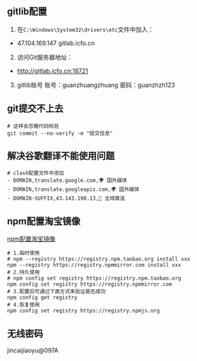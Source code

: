 ## gitlib配置

1. 在`C:\Windows\System32\drivers\etc`文件中加入：

- 47.104.169.147  gitlab.icfo.cn

2. 访问Git服务器地址：

- <http://gitlab.icfo.cn:18721>

3. gitlib账号
账号：guanzhuangzhuang
密码：guanzhzh123

## git提交不上去

```shell
# 这样会忽略代码校验
git commit --no-verify -m "提交信息" 
```

## 解决谷歌翻译不能使用问题

```shell
# clash配置文件中添加
- DOMAIN,translate.google.com,🌍 国外媒体
- DOMAIN,translate.googleapis.com,🌍 国外媒体
- DOMAIN-SUFFIX,43.143.190.13,🎯 全球直连
```

## npm配置淘宝镜像

[npm配置淘宝镜像](https://blog.csdn.net/quuqu/article/details/64121812)

```shell
# 1.临时使用
# npm --registry https://registry.npm.taobao.org install xxx
npm --registry https://registry.npmmirror.com install xxx
# 2.持久使用
# npm config set registry https://registry.npm.taobao.org
npm config set registry https://registry.npmmirror.com
# 3.配置后可通过下面方式来验证是否成功
npm config get registry
# 4.恢复使用
npm config set registry https://registry.npmjs.org
```

## 无线密码

jincaijiaoyu@097A
